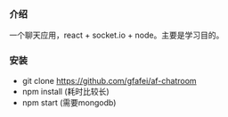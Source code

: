 ### 介绍
一个聊天应用，react + socket.io + node。主要是学习目的。

### 安装
- git clone https://github.com/gfafei/af-chatroom
- npm install (耗时比较长)
- npm start (需要mongodb)
